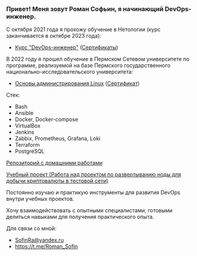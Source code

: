 ### Привет! Меня зовут Роман Софьин, я начинающий DevOps-инженер. 

С октября 2021 года я прохожу обучение в Нетологии (курс заканчивается в октябре 2023 года): 

* [Курс "DevOps-инженер"](https://netology.ru/programs/fullstack-devops) ([Сертификаты](https://github.com/Firewal7/certificates))
  
 В 2022 году я прошел обучение в Пермском Сетевом университете по программе, реализуемой на базе Пермского государственного национально-исследовательского университета:

* [Основы администрирования Linux](https://drive.google.com/file/d/1bU_QjFSRp5dktJBjOVSOg47xGSP4Z9d-/view) ([Сертификат](https://github.com/Firewal7/certificates/blob/main/Linux(%D0%9F%D0%93%D0%9D%D0%98%D0%A3).jpg))

Стек:
* Bash
* Ansible 
* Docker, Docker-compose
* VirtualBox
* Jenkins
* Zabbix, Prometheus, Grafana, Loki
* Terraform
* PostgreSQL

[Репозиторий с домашними работами](https://github.com/Firewal7/devops-netology)

[Учебный проект (Работа над проектом по развертыванию ноды для добычи криптовалюты в тестовой сети)](https://github.com/Firewal7/crypto-project)


Постоянно изучаю и практикую инструменты для развития DevOps внутри учебных проектов.

Хочу взаимодействовать с опытными специалистами, готовыми делиться навыками для получения практического опыта. 

Для связи со мной:
* SofinRa@yandex.ru
* https://t.me/Roman_Sofin
